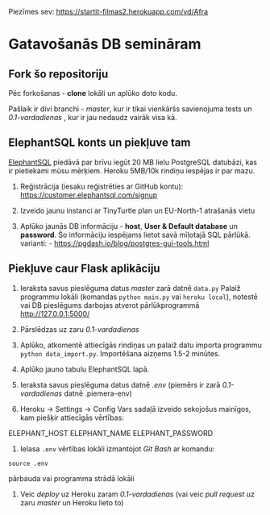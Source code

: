 Piezīmes sev:
https://startit-filmas2.herokuapp.com/vd/Afra

# Gatavošanās DB semināram

## Fork šo repositoriju

Pēc forkošanas - **clone** lokāli un aplūko doto kodu.

Pašlaik ir divi branchi - *master*, kur ir tikai vienkāršs savienojuma tests un *0.1-vardadienas* , kur ir jau nedaudz vairāk visa kā.

## ElephantSQL konts un piekļuve tam

[ElephantSQL](https://www.elephantsql.com/) piedāvā par brīvu iegūt 20 MB lielu PostgreSQL datubāzi, kas ir pietiekami mūsu mērķiem. Heroku 5MB/10k rindiņu iespējas ir par mazu.

1. Reģistrācija (iesaku reģistrēties ar GitHub kontu): <https://customer.elephantsql.com/signup>

1. Izveido jaunu instanci ar TinyTurtle plan un EU-North-1 atrašanās vietu

1. Aplūko jaunās DB informāciju - **host**, **User & Default database** un **password**. Šo informāciju iespējams lietot savā mīļotajā SQL pārlūkā. varianti: - <https://pgdash.io/blog/postgres-gui-tools.html>

## Piekļuve caur Flask aplikāciju

1. Ieraksta savus pieslēguma datus *master* zarā datnē `data.py`
  Palaiž programmu lokāli (komandas `python main.py` vai `heroku local`), notestē vai DB pieslēgums darbojas atverot pārlūkprogrammā <http://127.0.0.1:5000/>

1. Pārslēdzas uz zaru *0.1-vardadienas*

1. Aplūko, atkomentē attiecīgās rindiņas un palaiž datu importa programmu `python data_import.py`. Importēšana aizņems 1.5-2 minūtes.

1. Aplūko jauno tabulu ElephantSQL lapā.

1. Ieraksta savus pieslēguma datus datnē *.env* (piemērs ir zarā *0.1-vardadienas* datnē .piemera-env)

1. Heroku -> Settings -> Config Vars sadaļā izveido sekojošus mainīgos, kam piešķir attiecīgās vērtības:

  ELEPHANT_HOST
  ELEPHANT_NAME
  ELEPHANT_PASSWORD

1. Ielasa `.env` vērtības lokāli izmantojot *Git Bash* ar komandu:

  `source .env`

   pārbauda vai programma strādā lokāli

1. Veic *deploy* uz Heroku zaram *0.1-vardadienas* (vai veic *pull request* uz zaru *master* un Heroku lieto to)
